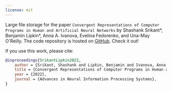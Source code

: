```yaml
---
license: mit
---
```

Large file storage for the paper `Convergent Representations of Computer Programs in Human and Artificial Neural Networks` by Shashank Srikant*, Benjamin Lipkin*, Anna A. Ivanova, Evelina Fedorenko, and Una-May O'Reilly. The code repository is hosted on [GitHub](https://github.com/ALFA-group/code-representations-ml-brain). Check it out!

If you use this work, please cite:
```bibtex
@inproceedings{SrikantLipkin2022,
	author = {Srikant, Shashank and Lipkin, Benjamin and Ivanova, Anna and Fedorenko, Evelina and O'Reilly, Una-May},
	title = {Convergent Representations of Computer Programs in Human and Artificial Neural Networks},
	year = {2022},
	journal = {Advances in Neural Information Processing Systems},
}
```